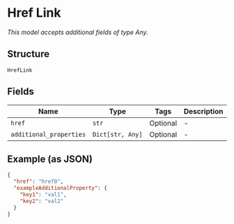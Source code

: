 
# Href Link

*This model accepts additional fields of type Any.*

## Structure

`HrefLink`

## Fields

| Name | Type | Tags | Description |
|  --- | --- | --- | --- |
| `href` | `str` | Optional | - |
| `additional_properties` | `Dict[str, Any]` | Optional | - |

## Example (as JSON)

```json
{
  "href": "href0",
  "exampleAdditionalProperty": {
    "key1": "val1",
    "key2": "val2"
  }
}
```


